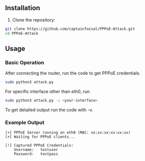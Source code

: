 ## Installation

1. Clone the repository:
```bash
git clone https://github.com/captainfaisal/PPPoE-Attack.git
cd PPPoE-Attack
```

## Usage

### Basic Operation
After connecting the router, run the code to get PPPoE credentials.
```bash
sudo python3 attack.py
```
For specific interface other than eth0, run

```bash
sudo python3 attack.py -i <your-interface>
```
To get detailed output run the code with -v.

### Example Output
```
[+] PPPoE Server running on eth0 (MAC: xx:xx:xx:xx:xx:xx)
[+] Waiting for PPPoE clients...

[!] Captured PPPoE Credentials:
    Username:   testuser
    Password:   testpass
```
